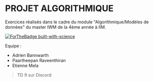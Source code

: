 # PROJET ALGORITHMIQUE
Exercices réalisés dans le cadre du module "Algorithmique/Modèles de données" du master IWM de la 4ème année à IIM.

[![ForTheBadge built-with-science](http://ForTheBadge.com/images/badges/built-with-science.svg)](https://github.com/EtienneMela/Algo_IIM)

Equipe : 
- Adrien Bannwarth
- Paartheepan Raveenthiran
- Etienne Mela
> TD 9 sur Discord